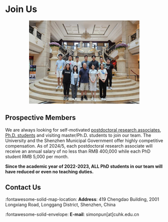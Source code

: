 
# **Join Us**

<div align=center>
<img src='../assets/images/groupphoto.jpg' style="width: 70%">
</div>

## **Prospective Members**
We are always looking for self-motivated [postdoctoral research associates](assets/pdf/Postdoc.pdf), [Ph.D. students](https://sse-mphil-phd.cuhk.edu.cn/program/CIE) and visiting master/Ph.D. students to join our team. The University and the Shenzhen Municipal Government offer highly competitive compensation. As of 2024/5, each postdoctoral research associate will receive an annual salary of no less than RMB 400,000 while each PhD student RMB 5,000 per month.

**Since the academic year of 2022-2023, ALL PhD students in our team will have reduced or even no teaching duties.**


## **Contact Us**

:fontawesome-solid-map-location: **Address**: 419 Chengdao Building, 2001 Longxiang Road, Longgang District, Shenzhen, China

:fontawesome-solid-envelope: **E-mail**: simonpun[at]cuhk.edu.cn